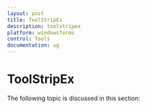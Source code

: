 ```yaml
---
layout: post
title: ToolStripEx
description: toolstripex
platform: windowsforms
control: Tools
documentation: ug
---
```


# ToolStripEx

The following topic is discussed in this section:

